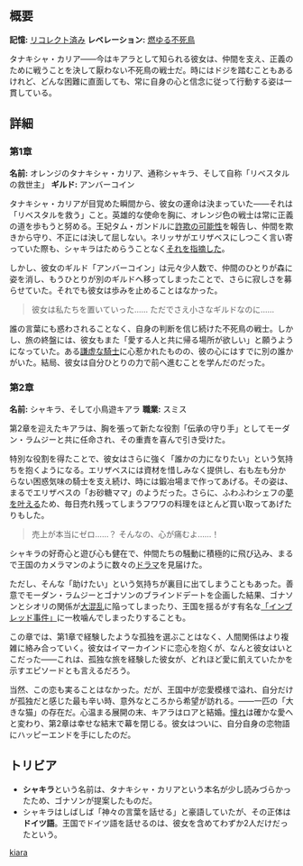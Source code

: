 <!-- title: タナキシャ・カリア -->
<!-- quote: レズビアンたちを救わなければ！ -->
<!-- chapters: -1 -->
<!-- images: (シャキラの第1章プロフィール), (他の仲間と共にステインと戦うシャキラ), (リコレクション - 小鳥遊キアラ), (シャキラの第2章プロフィール), (第2章エンディングのシャキラ) -->
<!-- model: false -->

## 概要

**記憶:** [リコレクト済み](https://youtu.be/A3bQdV_sl08)
**レベレーション:** [燃ゆる不死鳥](#entry:burning-phoenix-entry)

タナキシャ・カリア――今はキアラとして知られる彼女は、仲間を支え、正義のために戦うことを決して厭わない不死鳥の戦士だ。時にはドジを踏むこともあるけれど、どんな困難に直面しても、常に自身の心と信念に従って行動する姿は一貫している。

## 詳細

### 第1章

**名前:** オレンジのタナキシャ・カリア、通称シャキラ、そして自称「リベスタルの救世主」
**ギルド:** アンバーコイン

タナキシャ・カリアが目覚めた瞬間から、彼女の運命は決まっていた――それは「リベスタルを救う」こと。英雄的な使命を胸に、オレンジ色の戦士は常に正義の道を歩もうと努める。王妃タム・ガンドルに[詐欺の可能性](https://www.youtube.com/live/qKlzaYirN88?feature=shared&t=1129)を報告し、仲間を欺きから守り、不正には決して屈しない。ネリッサがエリザベスにしつこく言い寄っていた際も、シャキラはためらうことなく[それを指摘した](https://www.youtube.com/live/3cr3DLpyB60?si=lQ_VjUGHZ9A1G2r7&t=13330)。

しかし、彼女のギルド「アンバーコイン」は元々少人数で、仲間のひとりが森に姿を消し、もうひとりが別のギルドへ移ってしまったことで、さらに寂しさを募らせていた。それでも彼女は歩みを止めることはなかった。

> 彼女は私たちを置いていった……
> ただでさえ小さなギルドなのに……

誰の言葉にも惑わされることなく、自身の判断を信じ続けた不死鳥の戦士。しかし、旅の終盤には、彼女もまた「愛する人と共に帰る場所が欲しい」と願うようになっていた。ある[謙虚な騎士](https://www.youtube.com/live/3cr3DLpyB60?si=lQ_VjUGHZ9A1G2r7&t=21557)に心惹かれたものの、彼の心にはすでに別の誰かがいた。結局、彼女は自分ひとりの力で前へ進むことを学んだのだった。

### 第2章

**名前:** シャキラ、そして小鳥遊キアラ
**職業:** スミス

第2章を迎えたキアラは、胸を張って新たな役割「伝承の守り手」としてモーダン・ラムジーと共に任命され、その重責を喜んで引き受けた。

特別な役割を得たことで、彼女はさらに強く「誰かの力になりたい」という気持ちを抱くようになる。エリザベスには資材を惜しみなく提供し、右も左も分からない困惑気味の騎士を支え続け、時には鍛冶場まで作ってあげる。その姿は、まるでエリザベスの「お砂糖ママ」のようだった。さらに、ふわふわシェフの[夢を叶える](#entry:fluffy-cafe-entry)ため、毎日売れ残ってしまうフワワの料理をほとんど買い取ってあげたりもした。

> 売上が本当にゼロ……？
> そんなの、心が痛むよ……！

シャキラの好奇心と遊び心も健在で、仲間たちの騒動に積極的に飛び込み、まるで王国のカメラマンのように数々の[ドラマ](https://www.youtube.com/live/wCysZh57Hcc?t=14970)を見届けた。

ただし、そんな「助けたい」という気持ちが裏目に出てしまうこともあった。善意でモーダン・ラムジーとゴナソンのブラインドデートを企画した結果、ゴナソンとシオリの関係が[大混乱](https://www.youtube.com/live/wCysZh57Hcc?t=8832)に陥ってしまったり、王国を揺るがす有名な[「インブレッド事件」](#entry:inbread-entry)に一枚噛んでしまったりすることも。

この章では、第1章で経験したような孤独を選ぶことはなく、人間関係はより複雑に絡み合っていく。彼女はイマーカインドに恋心を抱くが、なんと彼女はいとこだった――これは、孤独な旅を経験した彼女が、どれほど愛に飢えていたかを示すエピソードとも言えるだろう。

当然、この恋も実ることはなかった。だが、王国中が恋愛模様で溢れ、自分だけが孤独だと感じた最も辛い時、意外なところから希望が訪れる。――一匹の「大きな猫」の存在だ。心温まる展開の末、キアラはロアと結婚。[憧れ](https://www.youtube.com/live/ngfdLbrpeM4?si=eGpYwslFn09813CQ&t=13080)は確かな愛へと変わり、第2章は幸せな結末で幕を閉じる。彼女はついに、自分自身の恋物語にハッピーエンドを手にしたのだ。

## トリビア

- **シャキラ**という名前は、タナキシャ・カリアという本名が少し読みづらかったため、ゴナソンが提案したものだ。
- シャキラはしばしば「神々の言葉を話せる」と豪語していたが、その正体は**ドイツ語**。王国でドイツ語を話せるのは、彼女を含めてわずか2人だけだったという。

[kiara](#easter:easter-kiara)
